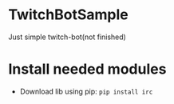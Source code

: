 # TwitchBotSample
Just simple twitch-bot(not finished)

# Install needed modules
* Download lib using pip:
`pip install irc`
